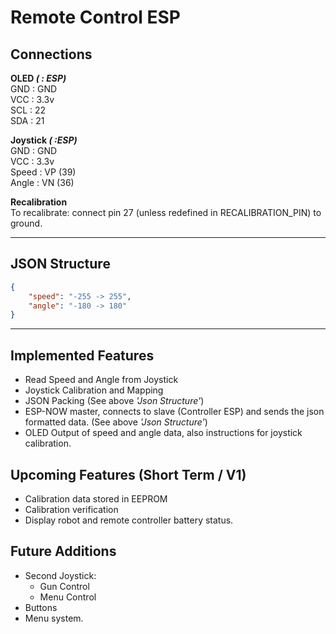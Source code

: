 # Remote Control ESP

## Connections
**OLED *( : ESP)*** <br />
GND : GND <br />
VCC : 3.3v <br />
SCL : 22 <br />
SDA : 21

**Joystick *( :ESP)***<br />
GND : GND <br />
VCC : 3.3v <br />
Speed : VP (39) <br />
Angle : VN (36) <br />

**Recalibration** <br />
To recalibrate: connect pin 27 (unless redefined in RECALIBRATION_PIN) to ground. 

---

## JSON Structure
``` json
{
    "speed": "-255 -> 255",
    "angle": "-180 -> 180"
}
```
---
## Implemented Features
* Read Speed and Angle from Joystick
* Joystick Calibration and Mapping
* JSON Packing (See above *'Json Structure'*)
* ESP-NOW master, connects to slave (Controller ESP) and sends the json formatted data. (See above *'Json Structure'*)
* OLED Output of speed and angle data, also instructions for joystick calibration.

## Upcoming Features (Short Term / V1)
* Calibration data stored in EEPROM
* Calibration verification
* Display robot and remote controller battery status.

## Future Additions
* Second Joystick:
    * Gun Control
    * Menu Control
* Buttons
* Menu system.
